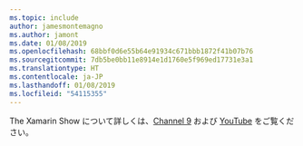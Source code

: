 ```yaml
---
ms.topic: include
author: jamesmontemagno
ms.author: jamont
ms.date: 01/08/2019
ms.openlocfilehash: 68bbf0d6e55b64e91934c671bbb1872f41b07b76
ms.sourcegitcommit: 7db5be0bb11e8914e1d1760e5f969ed17731e3a1
ms.translationtype: HT
ms.contentlocale: ja-JP
ms.lasthandoff: 01/08/2019
ms.locfileid: "54115355"
---
```

The Xamarin Show について詳しくは、[Channel 9](https://channel9.msdn.com/Shows/XamarinShow) および [YouTube](https://www.youtube.com/playlist?list=PLlrxD0HtieHjcWsAFoFnPy6I0dn9fDOjS) をご覧ください。
